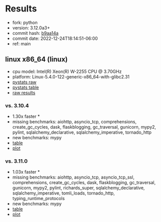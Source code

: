 # Results

- fork: python
- version: 3.12.0a3+
- commit hash: [b9aa14a](https://github.com/python/cpython/commit/b9aa14a)
- commit date: 2022-12-24T18:14:51-06:00
- ref: main

## linux x86_64 (linux)

- cpu model: Intel(R) Xeon(R) W-2255 CPU @ 3.70GHz
- platform: Linux-5.4.0-122-generic-x86_64-with-glibc2.31
- [pystats raw](bm-20221224-linux-x86_64-python-main-3.12.0a3%2B-b9aa14a-pystats.json)
- [pystats table](bm-20221224-linux-x86_64-python-main-3.12.0a3%2B-b9aa14a-pystats.md)
- [raw results](bm-20221224-linux-x86_64-python-main-3.12.0a3%2B-b9aa14a.json)

### vs. 3.10.4

- 1.30x faster \*
- missing benchmarks: aiohttp, asyncio_tcp, comprehensions, create_gc_cycles, dask, flaskblogging, gc_traversal, gunicorn, mypy2, pylint, sqlalchemy_declarative, sqlalchemy_imperative, tornado_http
- new benchmarks: mypy
- [table](bm-20221224-linux-x86_64-python-main-3.12.0a3%2B-b9aa14a-vs-3.10.4.md)
- [plot](bm-20221224-linux-x86_64-python-main-3.12.0a3%2B-b9aa14a-vs-3.10.4.png)

### vs. 3.11.0

- 1.03x faster \*
- missing benchmarks: aiohttp, asyncio_tcp, asyncio_tcp_ssl, comprehensions, create_gc_cycles, dask, flaskblogging, gc_traversal, gunicorn, mypy2, pylint, richards_super, sqlalchemy_declarative, sqlalchemy_imperative, tomli_loads, tornado_http, typing_runtime_protocols
- new benchmarks: mypy
- [table](bm-20221224-linux-x86_64-python-main-3.12.0a3%2B-b9aa14a-vs-3.11.0.md)
- [plot](bm-20221224-linux-x86_64-python-main-3.12.0a3%2B-b9aa14a-vs-3.11.0.png)

